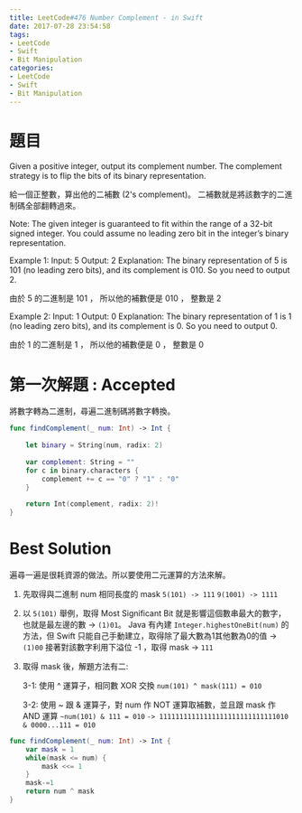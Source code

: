 ```yaml
---
title: LeetCode#476 Number Complement - in Swift
date: 2017-07-28 23:54:58
tags:
- LeetCode
- Swift
- Bit Manipulation
categories: 
- LeetCode
- Swift
- Bit Manipulation
---
```


# 題目
Given a positive integer, output its complement number. The complement strategy is to flip the bits of its binary representation.
 
給一個正整數，算出他的二補數 (2's complement)。 二補數就是將該數字的二進制碼全部翻轉過來。
 
 
Note:
 The given integer is guaranteed to fit within the range of a 32-bit signed integer.
 You could assume no leading zero bit in the integer’s binary representation.
 
 
 
Example 1:
 Input: 5
 Output: 2
Explanation: The binary representation of 5 is 101 (no leading zero bits), and its complement is 010. So you need to output 2.
 
由於 5 的二進制是 101 ， 所以他的補數便是 010 ， 整數是 2

 
Example 2:
 Input: 1
 Output: 0
 Explanation: The binary representation of 1 is 1 (no leading zero bits), and its complement is 0. So you need to output 0.
 
由於 1 的二進制是 1 ， 所以他的補數便是 0 ， 整數是 0



# 第一次解題 : Accepted

將數字轉為二進制，尋遍二進制碼將數字轉換。

``` swift
func findComplement(_ num: Int) -> Int {
    
    let binary = String(num, radix: 2)
    
    var complement: String = ""
    for c in binary.characters {
        complement += c == "0" ? "1" : "0"
    }
    
    return Int(complement, radix: 2)!
}
```

# Best Solution

遍尋一遍是很耗資源的做法。所以要使用二元運算的方法來解。
 
1. 先取得與二進制 num 相同長度的 mask
    `5(101) -> 111`
    `9(1001) -> 1111`
 
2. 以 `5(101)` 舉例，取得 Most Significant Bit 就是影響這個數串最大的數字，也就是最左邊的數 -> `(1)01`。
   Java 有內建 `Integer.highestOneBit(num)` 的方法，但 Swift 只能自己手動建立，取得除了最大數為1其他數為0的值 -> `(1)00`
   接著對該數字利用下溢位 -1 ，取得 mask -> `111`
 
3. 取得 mask 後，解題方法有二:
 
   3-1: 使用 ^ 運算子，相同數 XOR 交換
   `num(101) ^ mask(111) = 010`
 
   3-2: 使用 ~ 跟 & 運算子，對 num 作 NOT 運算取補數，並且跟 mask 作 AND 運算
   `~num(101) & 111 = 010`
   `-> 11111111111111111111111111111010 & 0000...111 = 010`


``` swift
func findComplement(_ num: Int) -> Int {
    var mask = 1
    while(mask <= num) {
        mask <<= 1
    }
    mask-=1
    return num ^ mask
}
```

